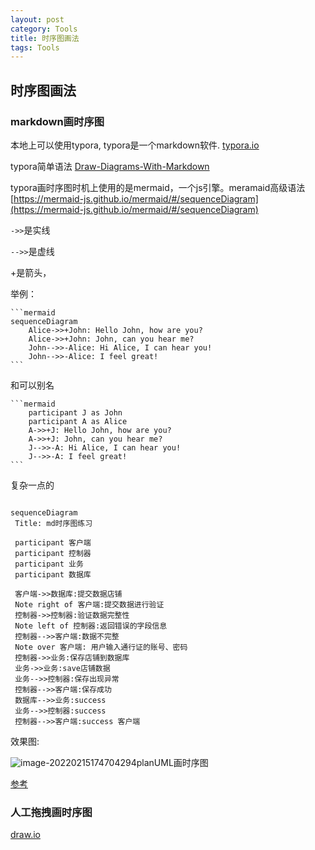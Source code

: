 ```yaml
---
layout: post
category: Tools
title: 时序图画法
tags: Tools
---
```


## 时序图画法

### markdown画时序图
本地上可以使用typora, typora是一个markdown软件. [typora.io](https://typora.io/)

typora简单语法 [Draw-Diagrams-With-Markdown](https://support.typora.io/Draw-Diagrams-With-Markdown/)

typora画时序图时机上使用的是mermaid，一个js引擎。meramaid高级语法 [https://mermaid-js.github.io/mermaid/#/sequenceDiagram](https://mermaid-js.github.io/mermaid/#/sequenceDiagram)



`->>`是实线

`-->>`是虚线

+是箭头，

举例：

    ```mermaid
    sequenceDiagram
        Alice->>+John: Hello John, how are you?
        Alice->>+John: John, can you hear me?
        John-->>-Alice: Hi Alice, I can hear you!
        John-->>-Alice: I feel great!
    ```

和可以别名

    ```mermaid
        participant J as John
        participant A as Alice
        A->>+J: Hello John, how are you?
        A->>+J: John, can you hear me?
        J-->>-A: Hi Alice, I can hear you!
        J-->>-A: I feel great!
    ```

复杂一点的

   ```mermaid

  sequenceDiagram
    Title: md时序图练习

    participant 客户端
    participant 控制器
    participant 业务
    participant 数据库

    客户端->>数据库:提交数据店铺
    Note right of 客户端:提交数据进行验证
    控制器->>控制器:验证数据完整性
    Note left of 控制器:返回错误的字段信息
    控制器-->>客户端:数据不完整
    Note over 客户端: 用户输入通行证的账号、密码
    控制器->>业务:保存店铺到数据库
    业务->>业务:save店铺数据
    业务-->>控制器:保存出现异常
    控制器-->>客户端:保存成功
    数据库-->>业务:success
    业务-->>控制器:success
    控制器-->>客户端:success 客户端

   ```

效果图: 

![image-20220215174704294](https://cdn.jsdelivr.net/gh/mafulong/mdPic@vv3/v3/20220215174709.png)planUML画时序图

[参考](https://plantuml.com/zh/sequence-diagram)


### 人工拖拽画时序图
[draw.io](https://app.diagrams.net/)

